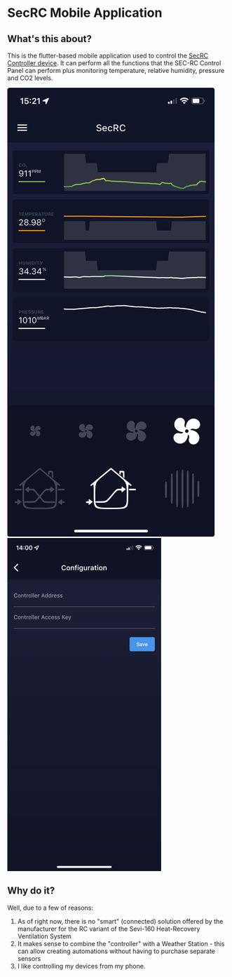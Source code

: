 # SecRC Mobile Application

## What's this about?

This is the flutter-based mobile application used to control the [SecRC Controller device](https://github.com/adrian-dobre/SecRC-Controller). It can perform
all the functions that the SEC-RC Control Panel can perform plus monitoring temperature, relative humidity, pressure and CO2 levels.

![App Demo](./resources/demo/mobile-app-interface.jpg?raw=true)
![Config Screen](./resources/demo/config-screen.png?raw=true)

## Why do it?

Well, due to a few of reasons:
1. As of right now, there is no "smart" (connected) solution offered by the manufacturer for the RC variant of the Sevi-160 Heat-Recovery Ventilation System
2. It makes sense to combine the "controller" with a Weather Station - this can allow creating automations without having to purchase separate sensors
3. I like controlling my devices from my phone.